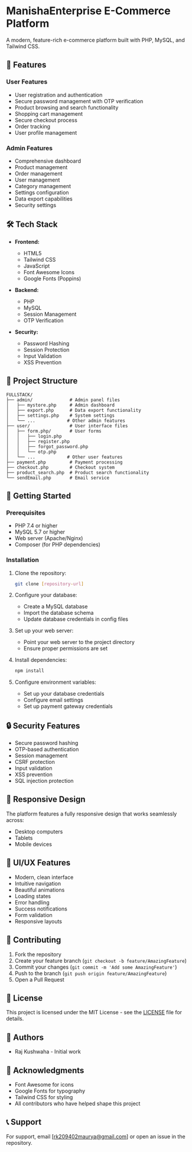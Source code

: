 # ManishaEnterprise E-Commerce Platform

A modern, feature-rich e-commerce platform built with PHP, MySQL, and Tailwind CSS.

## 🌟 Features

### User Features
- User registration and authentication
- Secure password management with OTP verification
- Product browsing and search functionality
- Shopping cart management
- Secure checkout process
- Order tracking
- User profile management

### Admin Features
- Comprehensive dashboard
- Product management
- Order management
- User management
- Category management
- Settings configuration
- Data export capabilities
- Security settings

## 🛠️ Tech Stack

- **Frontend:**
  - HTML5
  - Tailwind CSS
  - JavaScript
  - Font Awesome Icons
  - Google Fonts (Poppins)

- **Backend:**
  - PHP
  - MySQL
  - Session Management
  - OTP Verification

- **Security:**
  - Password Hashing
  - Session Protection
  - Input Validation
  - XSS Prevention

## 📁 Project Structure

```
FULLSTACK/
├── admin/              # Admin panel files
│   ├── mystore.php     # Admin dashboard
│   ├── export.php      # Data export functionality
│   ├── settings.php    # System settings
│   └── ...            # Other admin features
├── user/               # User interface files
│   ├── form.php/       # User forms
│   │   ├── login.php
│   │   ├── register.php
│   │   ├── forgot_password.php
│   │   └── otp.php
│   └── ...            # Other user features
├── payment.php         # Payment processing
├── checkout.php        # Checkout system
├── product_search.php  # Product search functionality
└── sendEmail.php       # Email service
```

## 🚀 Getting Started

### Prerequisites
- PHP 7.4 or higher
- MySQL 5.7 or higher
- Web server (Apache/Nginx)
- Composer (for PHP dependencies)

### Installation

1. Clone the repository:
   ```bash
   git clone [repository-url]
   ```

2. Configure your database:
   - Create a MySQL database
   - Import the database schema
   - Update database credentials in config files

3. Set up your web server:
   - Point your web server to the project directory
   - Ensure proper permissions are set

4. Install dependencies:
   ```bash
   npm install
   ```

5. Configure environment variables:
   - Set up your database credentials
   - Configure email settings
   - Set up payment gateway credentials

## 🔒 Security Features

- Secure password hashing
- OTP-based authentication
- Session management
- CSRF protection
- Input validation
- XSS prevention
- SQL injection protection

## 📱 Responsive Design

The platform features a fully responsive design that works seamlessly across:
- Desktop computers
- Tablets
- Mobile devices

## 🎨 UI/UX Features

- Modern, clean interface
- Intuitive navigation
- Beautiful animations
- Loading states
- Error handling
- Success notifications
- Form validation
- Responsive layouts

## 🤝 Contributing

1. Fork the repository
2. Create your feature branch (`git checkout -b feature/AmazingFeature`)
3. Commit your changes (`git commit -m 'Add some AmazingFeature'`)
4. Push to the branch (`git push origin feature/AmazingFeature`)
5. Open a Pull Request

## 📝 License

This project is licensed under the MIT License - see the [LICENSE](LICENSE) file for details.

## 👥 Authors

- Raj Kushwaha - Initial work

## 🙏 Acknowledgments

- Font Awesome for icons
- Google Fonts for typography
- Tailwind CSS for styling
- All contributors who have helped shape this project

## 📞 Support

For support, email [rk209402maurya@gmail.com] or open an issue in the repository. 